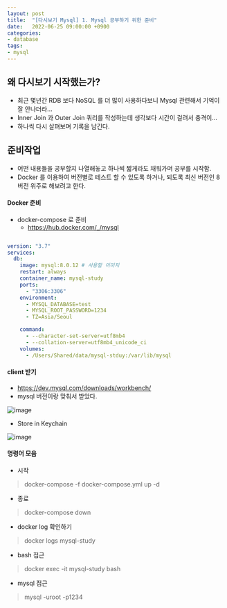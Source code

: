 ```yaml
---
layout: post
title:  "[다시보기 Mysql] 1. Mysql 공부하기 위한 준비"
date:   2022-06-25 09:00:00 +0900
categories:
- database
tags:
- mysql
---
```


## 왜 다시보기 시작했는가?

- 최근 몇년간 RDB 보다 NoSQL 를 더 많이 사용하다보니 Mysql 관련해서 기억이 잘 안나더라...
- Inner Join 과 Outer Join 쿼리를 작성하는데 생각보다 시간이 걸려서 충격이...
- 하나씩 다시 살펴보며 기록을 남긴다.

## 준비작업

- 어떤 내용들을 공부할지 나열해놓고 하나씩 짧게라도 채워가며 공부를 시작함.
- Docker 를 이용하여 버전별로 테스트 할 수 있도록 하거나, 되도록 최신 버전인 8버전 위주로 해보려고 한다.

#### Docker 준비

- docker-compose 로 준비
  - https://hub.docker.com/_/mysql

```yaml

version: "3.7"
services:
  db:
    image: mysql:8.0.12 # 사용할 이미지
    restart: always
    container_name: mysql-study 
    ports:
      - "3306:3306" 
    environment: 
      - MYSQL_DATABASE=test
      - MYSQL_ROOT_PASSWORD=1234  
      - TZ=Asia/Seoul

    command: 
      - --character-set-server=utf8mb4
      - --collation-server=utf8mb4_unicode_ci
    volumes:
      - /Users/Shared/data/mysql-stduy:/var/lib/mysql 

```

#### client 받기
- https://dev.mysql.com/downloads/workbench/
- mysql 버전이랑 맞춰서 받았다.

![image](https://user-images.githubusercontent.com/13219787/176699392-1e520da7-f35f-4bb5-abe3-7021a9bb620c.png)

- Store in Keychain

![image](https://user-images.githubusercontent.com/13219787/176699515-727ccad9-8d7b-4a6a-befb-8bb73b6f99b0.png)


#### 명령어 모음
- 시작

> docker-compose -f docker-compose.yml up -d

- 종료

> docker-compose down

- docker log 확인하기

> docker logs mysql-study

- bash 접근

> docker exec -it mysql-study bash

- mysql 접근

> mysql -uroot -p1234
